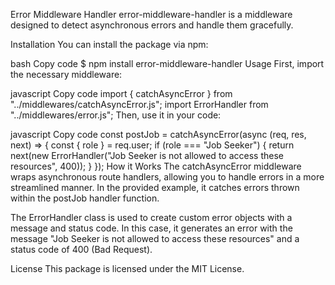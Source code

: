 Error Middleware Handler
error-middleware-handler is a middleware designed to detect asynchronous errors and handle them gracefully.

Installation
You can install the package via npm:

bash
Copy code
$ npm install error-middleware-handler
Usage
First, import the necessary middleware:

javascript
Copy code
import { catchAsyncError } from "../middlewares/catchAsyncError.js";
import ErrorHandler from "../middlewares/error.js";
Then, use it in your code:

javascript
Copy code
const postJob = catchAsyncError(async (req, res, next) => {
    const { role } = req.user;
    if (role === "Job Seeker") {
        return next(new ErrorHandler("Job Seeker is not allowed to access these resources", 400));
    }
});
How it Works
The catchAsyncError middleware wraps asynchronous route handlers, allowing you to handle errors in a more streamlined manner. In the provided example, it catches errors thrown within the postJob handler function.

The ErrorHandler class is used to create custom error objects with a message and status code. In this case, it generates an error with the message "Job Seeker is not allowed to access these resources" and a status code of 400 (Bad Request).

License
This package is licensed under the MIT License.

